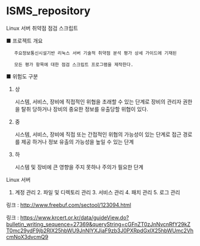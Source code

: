 # ISMS_repository

  Linux 서버 취약점 점검 스크립트

■ 프로젝트 개요

       주요정보통신시설기반 리눅스 서버 기술적 취약점 분석 평가 상세 가이드에 기재된 

       모든 평가 항목에 대한 점검 스크립트 프로그램을 제작한다. 
■ 위험도 구분

1. 상

      시스템, 서비스, 장비에 직접적인 위협을 초래할 수 있는 단계로
      장비의 관리자 권한을 탈취 당하거나 장비의 중요한 정보를 유출당할 위협이 있다.
2. 중

      시스템, 서비스, 장비에 직접 또는 간접적인 위협의 가능성이 있는 단계로
      접근 경로를 제공 하거나 정보 유출의 가능성을 높일 수 있는 단계
3. 하

      시스템 및 장비에 큰 영향을 주지 못하나 주의가 필요한 단계

 Linux 서버
1. 계정 관리 2. 파일 및 디렉토리 관리 3. 서비스 관리 4. 패치 관리 5. 로그 관리


링크 : http://www.freebuf.com/sectool/123094.html

링크 : 
https://www.krcert.or.kr/data/guideView.do?bulletin_writing_sequence=27369&queryString=cGFnZT0zJnNvcnRfY29kZT0mc29ydF9jb2RlX25hbWU9JnNlYXJjaF9zb3J0PXRpdGxlX25hbWUmc2VhcmNoX3dvcmQ9
